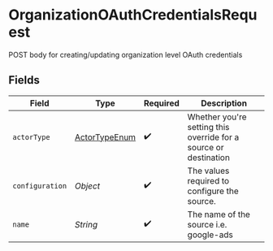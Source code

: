 # OrganizationOAuthCredentialsRequest

POST body for creating/updating organization level OAuth credentials


## Fields

| Field                                                            | Type                                                             | Required                                                         | Description                                                      |
| ---------------------------------------------------------------- | ---------------------------------------------------------------- | ---------------------------------------------------------------- | ---------------------------------------------------------------- |
| `actorType`                                                      | [ActorTypeEnum](../../models/shared/ActorTypeEnum.md)            | :heavy_check_mark:                                               | Whether you're setting this override for a source or destination |
| `configuration`                                                  | *Object*                                                         | :heavy_check_mark:                                               | The values required to configure the source.                     |
| `name`                                                           | *String*                                                         | :heavy_check_mark:                                               | The name of the source i.e. google-ads                           |